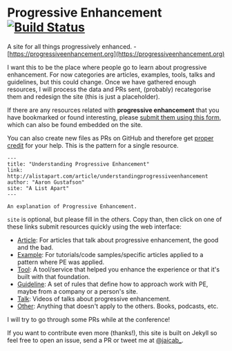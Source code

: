 # Progressive Enhancement [![Build Status](https://travis-ci.org/jaicab/progressiveenhancement.svg?branch=gh-pages)](https://travis-ci.org/jaicab/progressiveenhancement)
A site for all things progressively enhanced. - [https://progressiveenhancement.org](https://progressiveenhancement.org)

I want this to be the place where people go to learn about progressive enhancement. For now categories are articles, examples, tools, talks and guidelines, but this could change. Once we have gathered enough resources, I will process the data and PRs sent, (probably) recategorise them and redesign the site (this is just a placeholder).

If there are any resources related with **progressive enhancement** that you have bookmarked or found interesting, please [submit them using this form](http://goo.gl/forms/X5fy7xpA0a), which can also be found embedded on the site.

You can also create new files as PRs on GitHub and therefore get [proper credit](https://github.com/jaicab/progressiveenhancement/graphs/contributors) for your help. This is the pattern for a single resource.

```
---
title: "Understanding Progressive Enhancement"
link: http://alistapart.com/article/understandingprogressiveenhancement
author: "Aaron Gustafson"
site: "A List Apart"
---

An explanation of Progressive Enhancement.
```

`site` is optional, but please fill in the others. Copy than, then click on one of these links submit resources quickly using the web interface:


- [Article](https://github.com/jaicab/progressiveenhancement/new/gh-pages/_resourcearticle): For articles that talk about progressive enhancement, the good and the bad.
- [Example](https://github.com/jaicab/progressiveenhancement/new/gh-pages/_resourceexample): For tutorials/code samples/specific articles applied to a pattern where PE was applied.
- [Tool](https://github.com/jaicab/progressiveenhancement/new/gh-pages/_resourcetool): A tool/service that helped you enhance the experience or that it's built with that foundation.
- [Guideline](https://github.com/jaicab/progressiveenhancement/new/gh-pages/_resourceguideline): A set of rules that define how to approach work with PE, maybe from a company or a person's site.
- [Talk](https://github.com/jaicab/progressiveenhancement/new/gh-pages/_resourcetalk): Videos of talks about progressive enhancement.
- [Other](https://github.com/jaicab/progressiveenhancement/new/gh-pages/_resourceother): Anything that doesn't apply to the others. Books, podcasts, etc. 

I will try to go through some PRs while at the conference!

If you want to contribute even more (thanks!), this site is built on Jekyll so feel free to open an issue, send a PR or tweet me at [@jaicab_](https://twitter.com/jaicab_).